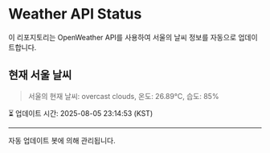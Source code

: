 
# Weather API Status

이 리포지토리는 OpenWeather API를 사용하여 서울의 날씨 정보를 자동으로 업데이트합니다.

## 현재 서울 날씨
> 서울의 현재 날씨: overcast clouds, 온도: 26.89°C, 습도: 85%

⏳ 업데이트 시간: 2025-08-05 23:14:53 (KST)

---
자동 업데이트 봇에 의해 관리됩니다.
